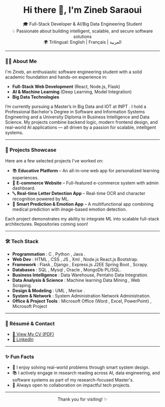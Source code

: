 <h1 align="center">Hi there 👋, I'm Zineb Saraoui</h1>

<p align="center">
🎓 Full-Stack Developer & AI/Big Data Engineering Student <br>
💡 Passionate about building intelligent, scalable, and secure software solutions <br>
🌍 Trilingual: English | Français | العربية
</p>

---

### 👩‍💻 About Me

I'm Zineb, an enthusiastic software engineering student with a solid academic foundation and hands-on experience in:

- **Full-Stack Web Development** (React, Node.js, Flask)
- **AI & Machine Learning** (Deep Learning, Model Integration)
- **Big Data Technologies** 

I’m currently pursuing a Master’s in Big Data and IOT at INPT . I hold a Professional Bachelor's Degree in Software and Information Systems Engineering and a University Diploma in Business Intelligence and Data Science.
My projects combine backend logic, modern frontend design, and real-world AI applications — all driven by a passion for scalable, intelligent systems.


---

### 🚀 Projects Showcase

Here are a few selected projects I've worked on:

- 📚 **Educative Platform** – An all-in-one web app for personalized learning experiences.
- 🛒 **E-commerce Website** – Full-featured e-commerce system with admin dashboard.
- 🔤 **Real-time Letter Detection App** – Real-time OCR and character recognition powered by ML.
- 🧠 **Smart Prediction & Emotion App** – A multifunctional app combining medical prediction with image-based emotion detection.

Each project demonstrates my ability to integrate ML into scalable full-stack architectures. Repositories coming soon!

---

### 🛠️ Tech Stack

- **Programmation** : C , Python , Java .  
- **Web Dev** : HTML , CSS , JS , Xml , Node.js React.js Bootstrap.  
- **Framework** : Flask , Django , Express.js J2EE Spring Boot , Scrapy.  
- **Databases** : SQL , Mysql , Oracle , MongoDb PL/SQL.  
- **Business Intelligence** : Data Warehouse, Pentaho Data Integration.  
- **Data Analysis & Science** : Machine learning Data Mining , Web Scraping.  
- **Design & Modeling** : UML , Merise .  
- **System & Network** : System Administration Network Administration.  
- **Office & Project Tools** : Microsoft Office (Word , Excel, PowerPoint) , Microsoft Project


---

### 📄 Résumé & Contact

- [📄 View My CV (PDF)](https://github.com/ZinebSaraoui/ZinebSaraoui/blob/868e991a545176a5db0b1ae6609d6996e1adb0d9/Zineb-Saraoui.pdf)
- [🔗 LinkedIn](https://www.linkedin.com/in/zineb-saraoui-6a86852b6)

---

### ✨ Fun Facts

- 🧠 I enjoy solving real-world problems through smart system design.
- 📚 I actively engage in research reading across AI, data engineering, and software systems as part of my research-focused Master's.
- 🤝 Always open to collaboration on impactful tech projects.

---

<p align="center">Thank you for visiting! ✨</p>
